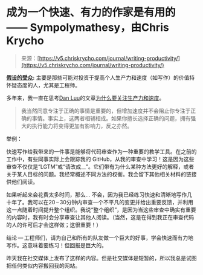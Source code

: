 <!--yml

分类：未分类

日期：2024-05-27 14:47:32

-->

# 成为一个快速、有力的作家是有用的 —— Sympolymathesy，由Chris Krycho

> 来源：[https://v5.chriskrycho.com/journal/writing-productivity/](https://v5.chriskrycho.com/journal/writing-productivity/)

**[假设的受众](https://v4.chriskrycho.com/2018/assumed-audiences.html):** 主要是那些可能对投资于提高个人生产力和速度（如写作）的价值持怀疑态度的人，尤其是工程师。

多年来，我一直在思考[Dan Luu](https://danluu.com)的文章[为什么要关注生产力和速度](https://danluu.com/productivity-velocity/)。

> 我当然同意专注于正确的事情是重要的，但增加速度并不会阻止你专注于正确的事情。事实上，这两者相辅相成。如果你擅长选择正确的问题，拥有强大的执行能力将变得更加有影响力，反之亦然。

举例：

快速写作给我带来的一件事是能够将代码审查作为一种重要的教学工具。在之前的工作中，有些同事实际上会跟踪我的 GitHub，从我的审查中学习！这是因为这些审查不仅仅是“LGTM”或“请改成__”。它们带有为什么某种方法更好的解释，或者关于某人目标的问题。我经常概述不同方法的权衡。我会留下其他相关材料的链接供他们阅读。

如果听起来会花费太多时间，那么... 不会，因为我已经练习快速和清晰地写作几十年了。我可以在<dash-wrap>20 – 30</dash-wrap>分钟内审查一个不平凡的变更并给出重要反馈，并利用这一点随着时间提升整个组织。我说“整个组织”，是因为当这些审查中确实有重要的内容时，我有时会分享审查让其他人阅读。（当然，这是在得到我正在审查代码的人的许可后才会这样做；这很重要！）

结论 — 工程师们，请为自己和所有的队友做一个巨大的好事，学会快速而有力地写作。这意味着要练习！但回报是巨大的。

昨天我在社交媒体上发布了这样的内容。但是社交媒体是短暂的，所以我总是试图把任何类似内容搬回我的网站。
